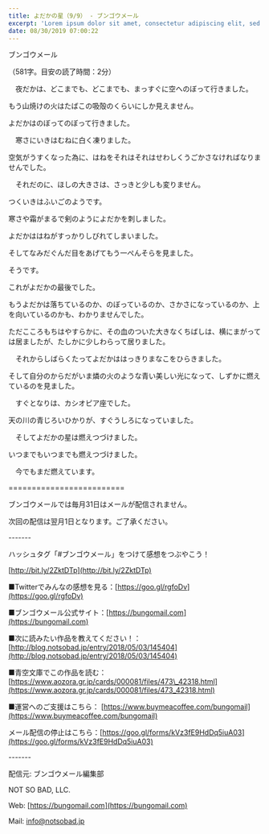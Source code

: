 ```yaml
---
title: よだかの星（9/9） - ブンゴウメール
excerpt: 'Lorem ipsum dolor sit amet, consectetur adipiscing elit, sed do eiusmod tempor incididunt ut labore et dolore magna aliqua. Praesent elementum facilisis leo vel fringilla est ullamcorper eget. At imperdiet dui accumsan sit amet nulla facilisi morbi tempus.'
date: 08/30/2019 07:00:22
---
```


ブンゴウメール

（581字。目安の読了時間：2分）

　夜だかは、どこまでも、どこまでも、まっすぐに空へのぼって行きました。

もう山焼けの火はたばこの吸殻のくらいにしか見えません。

よだかはのぼってのぼって行きました。

　寒さにいきはむねに白く凍りました。

空気がうすくなった為に、はねをそれはそれはせわしくうごかさなければなりませんでした。

　それだのに、ほしの大きさは、さっきと少しも変りません。

つくいきはふいごのようです。

寒さや霜がまるで剣のようによだかを刺しました。

よだかははねがすっかりしびれてしまいました。

そしてなみだぐんだ目をあげてもう一ぺんそらを見ました。

そうです。

これがよだかの最後でした。

もうよだかは落ちているのか、のぼっているのか、さかさになっているのか、上を向いているのかも、わかりませんでした。

ただこころもちはやすらかに、その血のついた大きなくちばしは、横にまがっては居ましたが、たしかに少しわらって居りました。

　それからしばらくたってよだかははっきりまなこをひらきました。

そして自分のからだがいま燐の火のような青い美しい光になって、しずかに燃えているのを見ました。

　すぐとなりは、カシオピア座でした。

天の川の青じろいひかりが、すぐうしろになっていました。

　そしてよだかの星は燃えつづけました。

いつまでもいつまでも燃えつづけました。

　今でもまだ燃えています。

\=========================

ブンゴウメールでは毎月31日はメールが配信されません。

次回の配信は翌月1日となります。ご了承ください。

\-------

ハッシュタグ「#ブンゴウメール」をつけて感想をつぶやこう！　

[http://bit.ly/2ZktDTp](http://bit.ly/2ZktDTp)

■Twitterでみんなの感想を見る：[https://goo.gl/rgfoDv](https://goo.gl/rgfoDv)

■ブンゴウメール公式サイト：[https://bungomail.com](https://bungomail.com)

■次に読みたい作品を教えてください！：[http://blog.notsobad.jp/entry/2018/05/03/145404](http://blog.notsobad.jp/entry/2018/05/03/145404)

■青空文庫でこの作品を読む：[https://www.aozora.gr.jp/cards/000081/files/473\_42318.html](https://www.aozora.gr.jp/cards/000081/files/473_42318.html)

■運営へのご支援はこちら： [https://www.buymeacoffee.com/bungomail](https://www.buymeacoffee.com/bungomail)

メール配信の停止はこちら：[https://goo.gl/forms/kVz3fE9HdDq5iuA03](https://goo.gl/forms/kVz3fE9HdDq5iuA03)

\-------

配信元: ブンゴウメール編集部

NOT SO BAD, LLC.

Web: [https://bungomail.com](https://bungomail.com)

Mail: info@notsobad.jp